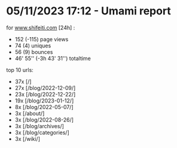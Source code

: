 # 05/11/2023 17:12 - Umami report
for www.shifeiti.com [24h] :

 - 152 (-115) page views
 - 74 (4) uniques
 - 56 (9) bounces
 - 46' 55'' (-3h 43' 31'') totaltime


top 10 urls:
 - 37x [/]
 - 27x [/blog/2022-12-09/]
 - 23x [/blog/2022-12-22/]
 - 19x [/blog/2023-01-12/]
 - 8x [/blog/2022-05-07/]
 - 3x [/about/]
 - 3x [/blog/2022-08-26/]
 - 3x [/blog/archives/]
 - 3x [/blog/categories/]
 - 3x [/wiki/]


